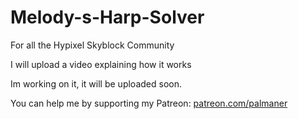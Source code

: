 # Melody-s-Harp-Solver
For all the Hypixel Skyblock Community

I will upload a video explaining how it works

Im working on it, it will be uploaded soon.

You can help me by supporting my Patreon:  [patreon.com/palmaner]([url](https://www.patreon.com/palmaner)https://www.patreon.com/palmaner)
